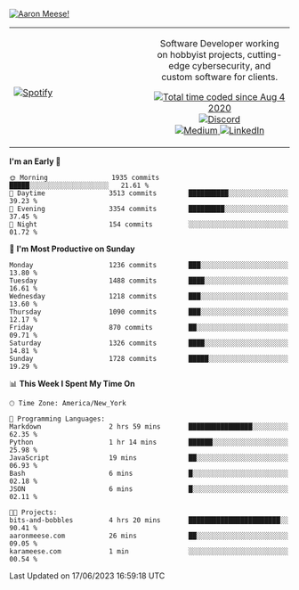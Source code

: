 [![Aaron Meese!](https://user-images.githubusercontent.com/17814535/88975338-a2aabf00-d27f-11ea-963f-8a19608716b4.png)](https://github.com/ajmeese7/readme-ascii "README ASCII")

<!-- Modified from project here: https://github.com/novatorem/novatorem -->
<table width="100%">
  <tr>
  <td width="50%">

&nbsp; <br> [![Spotify](https://ajmeese7.vercel.app/api/spotify)](https://open.spotify.com/user/ajmeese)

  </td>
  <td width="50%">
    <p align="center">
    Software Developer working on hobbyist projects, cutting-edge cybersecurity, and custom software for clients.
    </p>
    <p align="center">
      <a href="https://wakatime.com/@f726891d-3b02-46cd-9b60-e8c59f9e2b14">
        <img src="https://wakatime.com/badge/user/f726891d-3b02-46cd-9b60-e8c59f9e2b14.svg" alt="Total time coded since Aug 4 2020" title="WakaTime" />
      </a>
      <a href="http://link.aaronmeese.com/discord">
        <img src="https://img.shields.io/badge/discord-ajmeese7%234835-369?style=flat-square&logo=discord&logoColor=white&color=purple" alt="Discord" title="Discord">
      </a>
      <br />
      <a href="https://link.aaronmeese.com/medium">
        <img src="https://img.shields.io/badge/medium-ajmeese7-1DB954?style=flat-square&logo=medium&logoColor=white" alt="Medium" title="Medium">
      </a>
      <a href="https://link.aaronmeese.com/linkedin">
        <img src="https://img.shields.io/badge/linkedIn-aaronmeese-1DB954?style=flat-square&logo=linkedin&logoColor=white&color=blue" alt="LinkedIn" title="LinkedIn">
      </a>
    </p>
  </td>

</table>

[//]: <> (The `&nbsp;` is to have Aphelion take up more space)

<!--START_SECTION:waka-->
**I'm an Early 🐤** 

```text
🌞 Morning                1935 commits        █████░░░░░░░░░░░░░░░░░░░░   21.61 % 
🌆 Daytime                3513 commits        ██████████░░░░░░░░░░░░░░░   39.23 % 
🌃 Evening                3354 commits        █████████░░░░░░░░░░░░░░░░   37.45 % 
🌙 Night                  154 commits         ░░░░░░░░░░░░░░░░░░░░░░░░░   01.72 % 
```
📅 **I'm Most Productive on Sunday** 

```text
Monday                   1236 commits        ███░░░░░░░░░░░░░░░░░░░░░░   13.80 % 
Tuesday                  1488 commits        ████░░░░░░░░░░░░░░░░░░░░░   16.61 % 
Wednesday                1218 commits        ███░░░░░░░░░░░░░░░░░░░░░░   13.60 % 
Thursday                 1090 commits        ███░░░░░░░░░░░░░░░░░░░░░░   12.17 % 
Friday                   870 commits         ██░░░░░░░░░░░░░░░░░░░░░░░   09.71 % 
Saturday                 1326 commits        ████░░░░░░░░░░░░░░░░░░░░░   14.81 % 
Sunday                   1728 commits        █████░░░░░░░░░░░░░░░░░░░░   19.29 % 
```


📊 **This Week I Spent My Time On** 

```text
🕑︎ Time Zone: America/New_York

💬 Programming Languages: 
Markdown                 2 hrs 59 mins       ████████████████░░░░░░░░░   62.35 % 
Python                   1 hr 14 mins        ██████░░░░░░░░░░░░░░░░░░░   25.98 % 
JavaScript               19 mins             ██░░░░░░░░░░░░░░░░░░░░░░░   06.93 % 
Bash                     6 mins              █░░░░░░░░░░░░░░░░░░░░░░░░   02.18 % 
JSON                     6 mins              █░░░░░░░░░░░░░░░░░░░░░░░░   02.11 % 

🐱‍💻 Projects: 
bits-and-bobbles         4 hrs 20 mins       ███████████████████████░░   90.41 % 
aaronmeese.com           26 mins             ██░░░░░░░░░░░░░░░░░░░░░░░   09.05 % 
karameese.com            1 min               ░░░░░░░░░░░░░░░░░░░░░░░░░   00.54 % 
```


 Last Updated on 17/06/2023 16:59:18 UTC
<!--END_SECTION:waka-->
